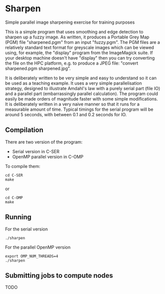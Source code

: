 # Sharpen

Simple parallel image sharpening exercise for training purposes

This is a simple program that uses smoothing and edge detection to
sharpen up a fuzzy image. As written, it produces a Portable Grey Map
(PGM) file "sharpened.pgm" from an input "fuzzy.pgm". The PGM files
are a relatively standard text format for greyscale images which can
be viewed using, for example, the "display" program from the
ImageMagick suite. If your desktop machine doesn't have "display" then
you can try converting the file on the HPC platform, e.g. to produce a
JPEG file: "convert sharpened.pgm sharpened.jpg".

It is deliberately written to be very simple and easy to understand so
it can be used as a teaching example. It uses a very simple
parallelisation strategy, designed to illustrate Amdahl's law with a
purely serial part (file IO) and a parallel part (embarrassingly
parallel calculation). The program could easily be made orders of
magnitude faster with some simple modifications. It is deliberately
written in a very naive manner so that it runs for a measurable amount
of time. Typical timings for the serial program will be around 5
seconds, with between 0.1 and 0.2 seconds for IO.

## Compilation

There are two version of the program:
- Serial version in C-SER
- OpenMP parallel version in C-OMP

To compile them:
    
    cd C-SER 
    make

or

    cd C-OMP 
    make


## Running

For the serial version

    ./sharpen 


For the parallel OpenMP version

    export OMP_NUM_THREADS=4   
    ./sharpen  


## Submitting jobs to compute nodes
TODO


